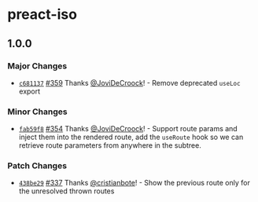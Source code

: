 # preact-iso

## 1.0.0
### Major Changes



- [`c681137`](https://github.com/preactjs/wmr/commit/c681137b29ec521dcec050cba58ed24089629f1b) [#359](https://github.com/preactjs/wmr/pull/359) Thanks [@JoviDeCroock](https://github.com/JoviDeCroock)! - Remove deprecated `useLoc` export


### Minor Changes



- [`fab59f8`](https://github.com/preactjs/wmr/commit/fab59f88ecf2b6d2085941a4f92ccd3c78684738) [#354](https://github.com/preactjs/wmr/pull/354) Thanks [@JoviDeCroock](https://github.com/JoviDeCroock)! - Support route params and inject them into the rendered route, add the `useRoute` hook so we can retrieve route parameters from anywhere in the subtree.


### Patch Changes



- [`438be29`](https://github.com/preactjs/wmr/commit/438be293346c969384a57f3cfa31931f2722ea5a) [#337](https://github.com/preactjs/wmr/pull/337) Thanks [@cristianbote](https://github.com/cristianbote)! - Show the previous route only for the unresolved thrown routes
